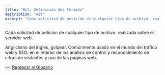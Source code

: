 ```yaml
---
title: "Hit: Definición del Término"
description: "Hit"
excerpt: "Cada solicitud de petición de cualquier tipo de archivo  realizada sobre el servidor web."
---
```


Cada solicitud de petición de cualquier tipo de archivo  realizada sobre el servidor web.

Anglicismo del inglés, golpear. Comúnmente usado en el mundo del tráfico web y SEO; en el interior de los análisis de control y reconocimiento de cifras de visitantes y uso de las páginas web.

<< [Regresar al Glosario](https://ciberninjas.com/glosario/)